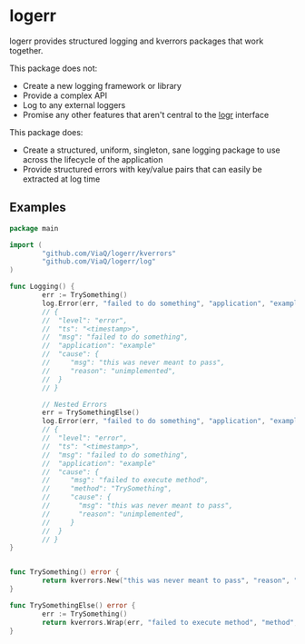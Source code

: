 # logerr

logerr provides structured logging and kverrors packages that work together.

This package does not:

* Create a new logging framework or library
* Provide a complex API
* Log to any external loggers
* Promise any other features that aren't central to the [logr](https://github.com/go-logr/logr) interface

This package does:

* Create a structured, uniform, singleton, sane logging package to use across the lifecycle of the application
* Provide structured errors with key/value pairs that can easily be extracted at log time

## Examples

```go
package main

import (
        "github.com/ViaQ/logerr/kverrors"
        "github.com/ViaQ/logerr/log"
)

func Logging() {
        err := TrySomething() 
        log.Error(err, "failed to do something", "application", "example")
        // {
        //  "level": "error",
        //  "ts": "<timestamp>",
        //  "msg": "failed to do something",
        //  "application": "example"
        //  "cause": {
        //     "msg": "this was never meant to pass",
        //     "reason": "unimplemented",
        //  }
        // }

        // Nested Errors
        err = TrySomethingElse() 
        log.Error(err, "failed to do something", "application", "example")
        // {
        //  "level": "error",
        //  "ts": "<timestamp>",
        //  "msg": "failed to do something",
        //  "application": "example"
        //  "cause": {
        //     "msg": "failed to execute method",
        //     "method": "TrySomething",
        //     "cause": {
        //       "msg": "this was never meant to pass",
        //       "reason": "unimplemented",
        //     }
        //  }
        // }
}


func TrySomething() error {
        return kverrors.New("this was never meant to pass", "reason", "unimplemented")
}

func TrySomethingElse() error {
	    err := TrySomething()
        return kverrors.Wrap(err, "failed to execute method", "method", "TrySomething")
}
```